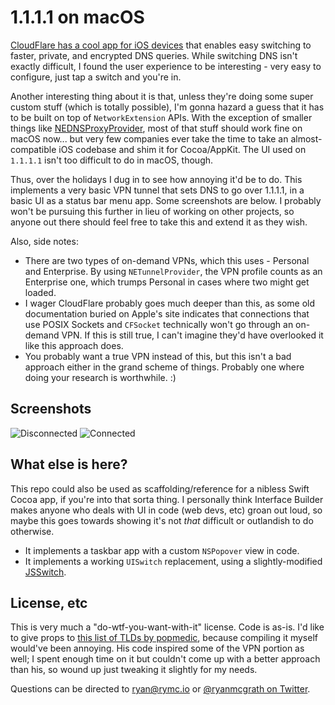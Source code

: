 # 1.1.1.1 on macOS
[CloudFlare has a cool app for iOS devices](https://itunes.apple.com/us/app/1-1-1-1-faster-internet/id1423538627) that enables easy switching to faster, private, and encrypted DNS queries. While switching DNS isn't exactly difficult, I found the user experience to be interesting - very easy to configure, just tap a switch and you're in.

Another interesting thing about it is that, unless they're doing some super custom stuff (which is totally possible), I'm gonna hazard a guess that it has to be built on top of `NetworkExtension` APIs. With the exception of smaller things like [NEDNSProxyProvider](https://developer.apple.com/documentation/networkextension/nednsproxyprovider), most of that stuff should work fine on macOS now... but very few companies ever take the time to take an almost-compatible iOS codebase and shim it for Cocoa/AppKit. The UI used on `1.1.1.1` isn't too difficult to do in macOS, though.

Thus, over the holidays I dug in to see how annoying it'd be to do. This implements a very basic VPN tunnel that sets DNS to go over 1.1.1.1, in a basic UI as a status bar menu app. Some screenshots are below. I probably won't be pursuing this further in lieu of working on other projects, so anyone out there should feel free to take this and extend it as they wish.

Also, side notes:

- There are two types of on-demand VPNs, which this uses - Personal and Enterprise. By using `NETunnelProvider`, the VPN profile counts as an Enterprise one, which trumps Personal in cases where two might get loaded.
- I wager CloudFlare probably goes much deeper than this, as some old documentation buried on Apple's site indicates that connections that use POSIX Sockets and `CFSocket` technically won't go through an on-demand VPN. If this is still true, I can't imagine they'd have overlooked it like this approach does.
- You probably want a true VPN instead of this, but this isn't a bad approach either in the grand scheme of things. Probably one where doing your research is worthwhile. :)

## Screenshots
![Disconnected](https://github.com/ryanmcgrath/1.1.1.1-macOS/blob/master/screenshots/disconnected.png?raw=true)
![Connected](https://github.com/ryanmcgrath/1.1.1.1-macOS/blob/master/screenshots/connected.png?raw=true)

## What else is here?
This repo could also be used as scaffolding/reference for a nibless Swift Cocoa app, if you're into that sorta thing. I personally think Interface Builder makes anyone who deals with UI in code (web devs, etc) groan out loud, so maybe this goes towards showing it's not _that_ difficult or outlandish to do otherwise.

- It implements a taskbar app with a custom `NSPopover` view in code.
- It implements a working `UISwitch` replacement, using a slightly-modified [JSSwitch](https://github.com/juliensagot/JSSwitch).

## License, etc
This is very much a "do-wtf-you-want-with-it" license. Code is as-is. I'd like to give props to [this list of TLDs by popmedic](https://gist.github.com/popmedic/cf9472aa8c2adda875a484c5a1c5da06), because compiling it myself would've been annoying. His code inspired some of the VPN portion as well; I spent enough time on it but couldn't come up with a better approach than his, so wound up just tweaking it slightly for my needs.

Questions can be directed to [ryan@rymc.io](mailto:ryan@rymc.io) or [@ryanmcgrath on Twitter](https://twitter.com/ryanmcgrath).
